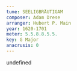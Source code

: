 ```yaml
---
tune: SEELIGBRÄUTIGAM
composer: Adam Drese
arranger: Hubert P. Main
year: 1620-1701
meter: 5.5.8.8.5.5.
key: G Major
anacrusis: 0
---
```

undefined